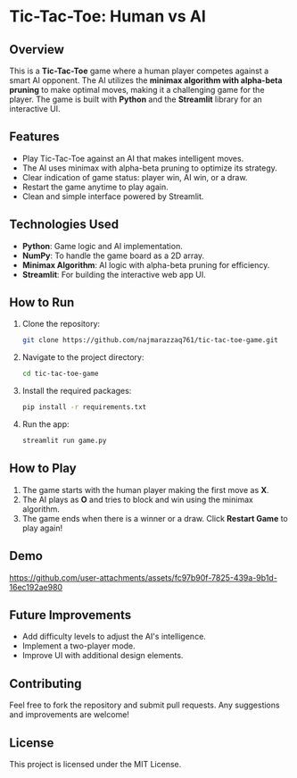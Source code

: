 # Tic-Tac-Toe: Human vs AI

## Overview
This is a **Tic-Tac-Toe** game where a human player competes against a smart AI opponent. The AI utilizes the **minimax algorithm with alpha-beta pruning** to make optimal moves, making it a challenging game for the player. The game is built with **Python** and the **Streamlit** library for an interactive UI.

## Features
- Play Tic-Tac-Toe against an AI that makes intelligent moves.
- The AI uses minimax with alpha-beta pruning to optimize its strategy.
- Clear indication of game status: player win, AI win, or a draw.
- Restart the game anytime to play again.
- Clean and simple interface powered by Streamlit.

## Technologies Used
- **Python**: Game logic and AI implementation.
- **NumPy**: To handle the game board as a 2D array.
- **Minimax Algorithm**: AI logic with alpha-beta pruning for efficiency.
- **Streamlit**: For building the interactive web app UI.

## How to Run
1. Clone the repository:
   ```bash
   git clone https://github.com/najmarazzaq761/tic-tac-toe-game.git
   ```
2. Navigate to the project directory:
   ```bash
   cd tic-tac-toe-game
   ```
3. Install the required packages:
   ```bash
   pip install -r requirements.txt
   ```
4. Run the app:
   ```bash
   streamlit run game.py
   ```

## How to Play
1. The game starts with the human player making the first move as **X**.
2. The AI plays as **O** and tries to block and win using the minimax algorithm.
3. The game ends when there is a winner or a draw. Click **Restart Game** to play again!

## Demo


https://github.com/user-attachments/assets/fc97b90f-7825-439a-9b1d-16ec192ae980


## Future Improvements
- Add difficulty levels to adjust the AI's intelligence.
- Implement a two-player mode.
- Improve UI with additional design elements.

## Contributing
Feel free to fork the repository and submit pull requests. Any suggestions and improvements are welcome!

## License
This project is licensed under the MIT License.
